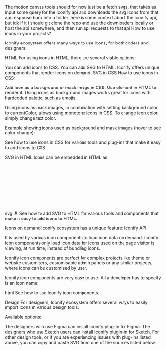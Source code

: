 The motion canvas tools should for now just be a fetch svgs, that takes as input some query for the iconify api and downloads the svg icons from that api response back into a folder. here is some context about the iconify api, but idk if it i should git clone the repo and use the downloaders locally or host the api somewhere, and then run api requests to that api How to use icons in your projects?

Iconify ecosystem offers many ways to use icons, for both coders and designers.

HTML
For using icons in HTML, there are several viable options:

You can add icons to CSS.
You can add SVG to HTML.
Iconify offers unique components that render icons on demand.
SVG in CSS
How to use icons in CSS:

Add icon as a background or mask image in CSS.
Use <span> element in HTML to render it.
Using icons as background images works great for icons with hardcoded palette, such as emojis.

Using icons as mask images, in combination with setting background color to currentColor, allows using monotone icons in CSS. To change icon color, simply change text color.

Example showing icons used as background and mask images (hover to see color change):

See how to use icons in CSS for various tools and plug-ins that make it easy to add icons to CSS.

SVG in HTML
Icons can be embedded in HTML as <svg> elements:

svg
<svg xmlns="http://www.w3.org/2000/svg" width="1em" height="1em" viewBox="0 0 24 24">
   <path fill="currentColor" d="M12 4a4 4 0 0 1 4 4a4 4 0 0 1-4 4a4 4 0 0 1-4-4a4 4 0 0 1 4-4m0 10c4.42 0 8 1.79 8 4v2H4v-2c0-2.21 3.58-4 8-4Z"/>
</svg>
See how to add SVG to HTML for various tools and components that make it easy to add icons to HTML.

Icons on demand
Iconify ecosystem has a unique feature: Iconify API.

It is used by various icon components to load icon data on demand. Iconify icon components only load icon data for icons used on the page visitor is viewing, at run time, instead of bundling icons.

Iconify icon components are perfect for complex projects like theme or website customisers, customisable admin panels or any similar projects, where icons can be customised by user.

Iconify icon components are very easy to use. All a developer has to specify is an icon name:

html
<iconify-icon icon="mdi:home"></iconify-icon>
See how to use Iconify icon components.

Design
For designers, Iconify ecosystem offers several ways to easily import icons in various design tools.

Available options:

The designers who use Figma can install Iconify plug-in for Figma.
The designers who use Sketch users can install Iconify plugin-in for Sketch.
For other design tools, or if you are experiencing issues with plug-ins listed above, you can copy and paste SVG from one of the sources listed below.

